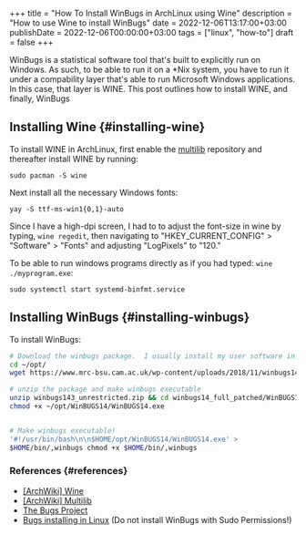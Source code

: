 +++
title = "How To Install WinBugs in ArchLinux using Wine"
description = "How to use Wine to install WinBugs"
date = 2022-12-06T13:17:00+03:00
publishDate = 2022-12-06T00:00:00+03:00
tags = ["linux", "how-to"]
draft = false
+++

WinBugs is a statistical software tool that's built to explicitly run on Windows.  As such, to be able to run it on a \*Nix system, you have to run it under a compability layer that's able to run Microsoft Windows applications.  In this case, that layer is WINE.  This post outlines how to install WINE, and finally, WinBugs


## Installing Wine {#installing-wine}

To install WINE in ArchLinux, first enable the [multilib](https://wiki.archlinux.org/title/Multilib) repository and thereafter install WINE by running:

```text
sudo pacman -S wine
```

Next install all the necessary Windows fonts:

```text
yay -S ttf-ms-win1{0,1}-auto
```

Since I have a high-dpi screen, I had to to adjust the font-size in wine by typing, `wine regedit`, then navigating to "HKEY_CURRENT_CONFIG" &gt; "Software" &gt; "Fonts" and adjusting "LogPixels" to "120."

To be able to run windows programs directly as if you had typed: `wine ./myprogram.exe`:

```text
sudo systemctl start systemd-binfmt.service
```


## Installing WinBugs {#installing-winbugs}

To install WinBugs:

```sh
# Download the winbugs package.  I usually install my user software in ~/opt.
cd ~/opt/
wget https://www.mrc-bsu.cam.ac.uk/wp-content/uploads/2018/11/winbugs143_unrestricted.zip

# unzip the package and make winbugs executable
unzip winbugs143_unrestricted.zip && cd winbugs14_full_patched/WinBUGS14
chmod +x ~/opt/WinBUGS14/WinBUGS14.exe


# Make winbugs executable!
'#!/usr/bin/bash\n\n$HOME/opt/WinBUGS14/WinBUGS14.exe' >
$HOME/bin/,winbugs chmod +x $HOME/bin/,winbugs
```


### References {#references}

-   [[ArchWiki] Wine](https://wiki.archlinux.org/title/Wine)
-   [[ArchWiki] Multilib](https://wiki.archlinux.org/title/Official_repositories#multilib)
-   [The Bugs Project](https://www.mrc-bsu.cam.ac.uk/software/bugs/the-bugs-project-winbugs/)
-   [Bugs installing in Linux](https://www.atsanchez.es/tutorials/winbugs.html) (Do not install WinBugs with Sudo Permissions!)
